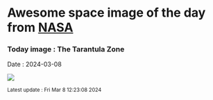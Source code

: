 
# Awesome space image of the day from [NASA](https://api.nasa.gov/)

### Today image : The Tarantula Zone
Date : 2024-03-08

![](https://apod.nasa.gov/apod/image/2403/Tarantula-HST-ESO-Webb-SS1024.jpg)

<small>Latest update : Fri Mar  8 12:23:08 2024</small>
        